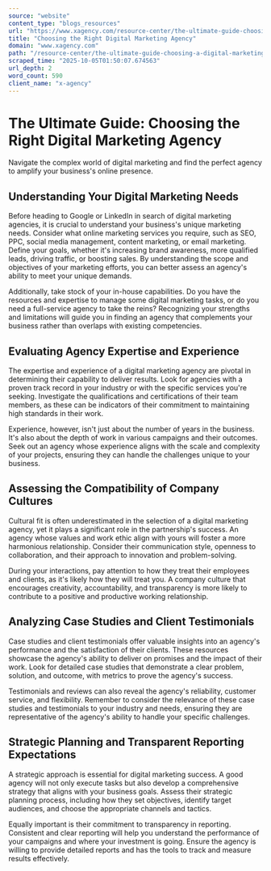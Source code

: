 ```yaml
---
source: "website"
content_type: "blogs_resources"
url: "https://www.xagency.com/resource-center/the-ultimate-guide-choosing-a-digital-marketing-agency"
title: "Choosing the Right Digital Marketing Agency"
domain: "www.xagency.com"
path: "/resource-center/the-ultimate-guide-choosing-a-digital-marketing-agency"
scraped_time: "2025-10-05T01:50:07.674563"
url_depth: 2
word_count: 590
client_name: "x-agency"
---
```


# The Ultimate Guide: Choosing the Right Digital Marketing Agency

Navigate the complex world of digital marketing and find the perfect agency to amplify your business's online presence.

## Understanding Your Digital Marketing Needs

Before heading to Google or LinkedIn in search of digital marketing agencies, it is crucial to understand your business's unique marketing needs. Consider what online marketing services you require, such as SEO, PPC, social media management, content marketing, or email marketing. Define your goals, whether it's increasing brand awareness, more qualified leads, driving traffic, or boosting sales. By understanding the scope and objectives of your marketing efforts, you can better assess an agency's ability to meet your unique demands.

Additionally, take stock of your in-house capabilities. Do you have the resources and expertise to manage some digital marketing tasks, or do you need a full-service agency to take the reins? Recognizing your strengths and limitations will guide you in finding an agency that complements your business rather than overlaps with existing competencies.

## Evaluating Agency Expertise and Experience

The expertise and experience of a digital marketing agency are pivotal in determining their capability to deliver results. Look for agencies with a proven track record in your industry or with the specific services you're seeking. Investigate the qualifications and certifications of their team members, as these can be indicators of their commitment to maintaining high standards in their work.

Experience, however, isn't just about the number of years in the business. It's also about the depth of work in various campaigns and their outcomes. Seek out an agency whose experience aligns with the scale and complexity of your projects, ensuring they can handle the challenges unique to your business.

## Assessing the Compatibility of Company Cultures

Cultural fit is often underestimated in the selection of a digital marketing agency, yet it plays a significant role in the partnership's success. An agency whose values and work ethic align with yours will foster a more harmonious relationship. Consider their communication style, openness to collaboration, and their approach to innovation and problem-solving.

During your interactions, pay attention to how they treat their employees and clients, as it's likely how they will treat you. A company culture that encourages creativity, accountability, and transparency is more likely to contribute to a positive and productive working relationship.

## Analyzing Case Studies and Client Testimonials

Case studies and client testimonials offer valuable insights into an agency's performance and the satisfaction of their clients. These resources showcase the agency's ability to deliver on promises and the impact of their work. Look for detailed case studies that demonstrate a clear problem, solution, and outcome, with metrics to prove the agency's success.

Testimonials and reviews can also reveal the agency's reliability, customer service, and flexibility. Remember to consider the relevance of these case studies and testimonials to your industry and needs, ensuring they are representative of the agency's ability to handle your specific challenges.

## Strategic Planning and Transparent Reporting Expectations

A strategic approach is essential for digital marketing success. A good agency will not only execute tasks but also develop a comprehensive strategy that aligns with your business goals. Assess their strategic planning process, including how they set objectives, identify target audiences, and choose the appropriate channels and tactics.

Equally important is their commitment to transparency in reporting. Consistent and clear reporting will help you understand the performance of your campaigns and where your investment is going. Ensure the agency is willing to provide detailed reports and has the tools to track and measure results effectively.
